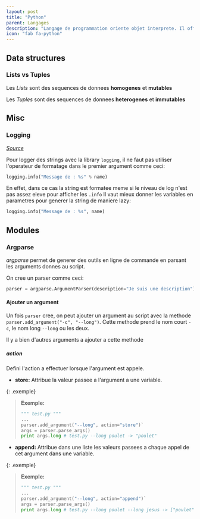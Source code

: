 ```yaml
---
layout: post
title: "Python"
parent: Langages
description: "Langage de programmation oriente objet interprete. Il offre entre autre un typage dynamique fort et des outils de haut niveau"
icon: "fab fa-python"
---
```


## Data structures
### Lists vs Tuples
Les *Lists* sont des sequences de donnees **homogenes** et **mutables**

Les *Tuples* sont des sequences de donnees **heterogenes** et **immutables**

## Misc
### Logging
*[Source][source1]*

Pour logger des strings avec la library `logging`, il ne faut pas utiliser l'operateur de formatage dans le premier argument comme ceci:
```python
logging.info("Message de : %s" % name)
```

En effet, dans ce cas la string est formatee meme si le niveau de log n'est pas assez eleve pour afficher les `.info`
Il vaut mieux donner les variables en parametres pour generer la string de maniere lazy:
```python
logging.info("Message de : %s", name)
```

## Modules
### Argparse
*argparse* permet de generer des outils en ligne de commande en parsant les arguments donnes au script.

On cree un parser comme ceci:
```python
parser = argparse.ArgumentParser(description="Je suis une description")
```

#### Ajouter un argument
Un fois `parser` cree, on peut ajouter un argument au script avec la methode `parser.add_argument("-c", "--long")`. Cette methode prend le nom court `-c`, le nom long `--long` ou les deux.

Il y a bien d'autres arguments a ajouter a cette methode

##### action
Defini l'action a effectuer lorsque l'argument est appele.
- **store:** Attribue la valeur passee a l'argument a une variable.

{: .exemple}
> **Exemple:**
>
> ```python
> """ test.py """
> ...
> parser.add_argument("--long", action="store")`
> args = parser.parse_args()
> print args.long # test.py --long poulet -> "poulet"
> ```

- **append:** Attribue dans une liste les valeurs passees a chaque appel de cet argument dans une variable.

{: .exemple}
> **Exemple:**
>
> ```python
> """ test.py """
> ...
> parser.add_argument("--long", action="append")`
> args = parser.parse_args()
> print args.long # test.py --long poulet --long jesus -> ["poulet", "jesus"]
> ```

[source1]:https://stackoverflow.com/questions/29147442/how-to-fix-pylint-logging-not-lazy